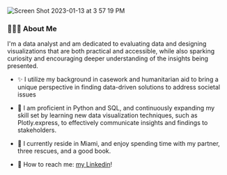 ![Screen Shot 2023-01-13 at 3 57 19 PM](https://user-images.githubusercontent.com/82109077/212417665-e717497e-543b-4c55-b652-e63fa83d63f4.png)

### 👩🏽‍💻 About Me

I'm a data analyst and am dedicated to evaluating data and designing visualizations that are both practical and accessible, while also sparking curiosity and encouraging deeper understanding of the insights being presented.

- :sparkles: I utilize my background in casework and humanitarian aid to bring a unique perspective in finding data-driven solutions to address societal issues

- :space_invader: I am proficient in Python and SQL, and continuously expanding my skill set by learning new data visualization techniques, such as Plotly.express, to effectively communicate insights and findings to stakeholders.

- 🌴 I currently reside in Miami, and enjoy spending time with my partner, three rescues, and a good book.

- 💌 How to reach me: <a href="linkedin.com/in/valentinasatizabal/">my Linkedin</a>!

<!--
**valentizabal/valentizabal** is a ✨ _special_ ✨ repository because its `README.md` (this file) appears on your GitHub profile.

Here are some ideas to get you started:

- 🔭 I’m currently working on ...
- 🌱 I’m currently learning ...
- 👯 I’m looking to collaborate on ...
- 🤔 I’m looking for help with ...
- 💬 Ask me about ...
- 📫 How to reach me: ...
- 😄 Pronouns: ...
- ⚡ Fun fact: ...
-->
